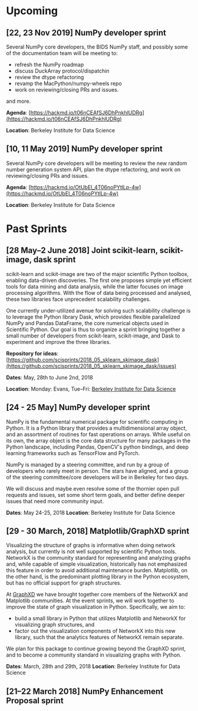 # Upcoming

## [22, 23 Nov 2019] NumPy developer sprint

Several NumPy core developers, the BIDS NumPy staff, and possibly some of the
documentation team will be meeting to:
- refresh the NumPy roadmap
- discuss DuckArray protocol/dispatchin
- review the dtype refactoring
- revamp the MacPython/numpy-wheels repo
- work on reviewing/closing PRs and issues.

and more.

**Agenda**: [https://hackmd.io/t06nCEAfSJ6DhPnkhlUDRg](https://hackmd.io/t06nCEAfSJ6DhPnkhlUDRg)

**Location**: Berkeley Institute for Data Science


## [10, 11 May 2019] NumPy developer sprint

Several NumPy core developers will be meeting to review the new random
number generation system API, plan the dtype refactoring, and work on
reviewing/closing PRs and issues.

**Agenda**: [https://hackmd.io/OtUbEI_4T06noPYtlLp-4w](https://hackmd.io/OtUbEI_4T06noPYtlLp-4w)

**Location**: Berkeley Institute for Data Science

# Past Sprints

## [28 May–2 June 2018] Joint scikit-learn, scikit-image, dask sprint

scikit-learn and scikit-image are two of the major scientific Python toolbox,
enabling data-driven discoveries. The first one proposes simple yet efficient
tools for data mining and data analysis, while the latter focuses on image
processing algorithms. With the flow of data being processed and analysed,
these two libraries face unprecedent scalability challenges.

One currently under-utilized avenue for solving such scalability challenge is
to leverage the Python library Dask, which provides flexible parallelized
NumPy and Pandas DataFrame, the core numerical objects used in Scientific
Python. Our goal is thus to organize a sprint bringing together a small number
of developers from scikit-learn, scikit-image, and Dask to experiment and
improve the three libraries.

**Repository for ideas**: [https://github.com/scisprints/2018_05_sklearn_skimage_dask](https://github.com/scisprints/2018_05_sklearn_skimage_dask/issues)

**Dates**: May, 28th to June 2nd, 2018

**Location**: Monday: Evans, Tue–Fri: [Berkeley Institute for Data
Science](bids.html)

## [24 - 25 May] NumPy developer sprint

NumPy is the fundamental numerical package for scientific computing in Python.
It is a Python library that provides a multidimensional array object, and an
assortment of routines for fast operations on arrays. While useful on its own,
the array object is the core data structure for many packages in the Python
landscape, including Pandas, OpenCV's python bindings, and deep learning
frameworks such as TensorFlow and PyTorch.

NumPy is managed by a steering committee, and run by a group of developers who
rarely meet in person. The stars have aligned, and a group of the steering
committee/core developers will be in Berkeley for two days.

We will discuss and maybe even resolve some of the thornier open pull requests
and issues, set some short term goals, and better define deeper issues that
need more community input.

**Dates**: May 24-25, 2018 
**Location**: Berkeley Institute for Data Science

## [29 - 30 March, 2018] Matplotlib/GraphXD sprint

Visualizing the structure of graphs is informative when doing network
analysis, but currently is not well supported by scientific Python
tools. NetworkX is the community standard for representing and
analyzing graphs and, while capable of simple visualization,
historically has not emphasized this feature in order to avoid
additional maintenance burden.  Matplotlib, on the other hand, is the
predominant plotting library in the Python ecosystem, but has no
official support for graph structures.

At [GraphXD](https://graphxd.github.io/workshop/2018.html>)
we have brought together core members of the NetworkX and
Matplotlib communities. At the event sprints, we will work together to
improve the state of graph visualization in Python. Specifically, we
aim to:

* build a small library in Python that utilizes Matplotlib and
  NetworkX for visualizing graph structures, and
* factor out the visualization components of NetworkX into this new
  library, such that the analytics features of NetworkX remain
  separate.

We plan for this package to continue growing beyond the GraphXD sprint, and to
become a community standard in visualizing graphs with Python.

**Dates**: March, 28th and 29th, 2018
**Location**: Berkeley Institute for Data Science


## [21–22 March 2018] NumPy Enhancement Proposal sprint

